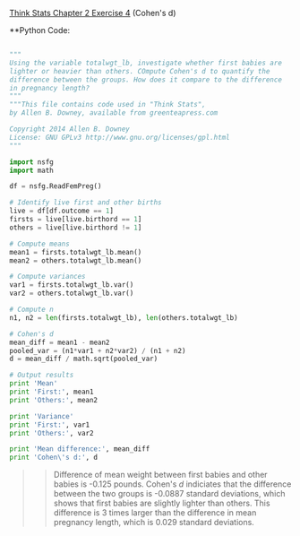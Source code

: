 [Think Stats Chapter 2 Exercise 4](http://greenteapress.com/thinkstats2/html/thinkstats2003.html#toc24) (Cohen's d)

>> 
**Python Code:

```python

"""
Using the variable totalwgt_lb, investigate whether first babies are 
lighter or heavier than others. COmpute Cohen's d to quantify the 
difference between the groups. How does it compare to the difference 
in pregnancy length?
"""
"""This file contains code used in "Think Stats",
by Allen B. Downey, available from greenteapress.com

Copyright 2014 Allen B. Downey
License: GNU GPLv3 http://www.gnu.org/licenses/gpl.html
"""

import nsfg
import math

df = nsfg.ReadFemPreg()

# Identify live first and other births
live = df[df.outcome == 1]
firsts = live[live.birthord == 1]
others = live[live.birthord != 1]

# Compute means
mean1 = firsts.totalwgt_lb.mean()
mean2 = others.totalwgt_lb.mean()

# Compute variances
var1 = firsts.totalwgt_lb.var()
var2 = others.totalwgt_lb.var()

# Compute n
n1, n2 = len(firsts.totalwgt_lb), len(others.totalwgt_lb)

# Cohen's d
mean_diff = mean1 - mean2
pooled_var = (n1*var1 + n2*var2) / (n1 + n2)
d = mean_diff / math.sqrt(pooled_var)

# Output results
print 'Mean'
print 'First:', mean1
print 'Others:', mean2

print 'Variance'
print 'First:', var1
print 'Others:', var2

print 'Mean difference:', mean_diff
print 'Cohen\'s d:', d
```
>> Difference of mean weight between first babies and other babies is -0.125 pounds. Cohen's _d_ indiciates that the difference between the two groups is -0.0887 standard deviations, which shows that first babies are slightly lighter than others. This difference is 3 times larger than the difference in mean pregnancy length, which is 0.029 standard deviations. 
